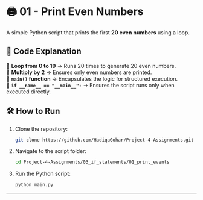 
# 🖨️ **01 - Print Even Numbers**  

A simple Python script that prints the first **20 even numbers** using a loop.  

## 📝 **Code Explanation**  
🔹 **Loop from 0 to 19** → Runs 20 times to generate 20 even numbers.  
🔹 **Multiply by 2** → Ensures only even numbers are printed.  
🔹 **`main()` function** → Encapsulates the logic for structured execution.  
🔹 **`if __name__ == "__main__":`** → Ensures the script runs only when executed directly.  

## 🛠 **How to Run**  
1. Clone the repository:  
   ```bash
   git clone https://github.com/HadiqaGohar/Project-4-Assignments.git
   ```  
2. Navigate to the script folder:  
   ```bash
   cd Project-4-Assignments/03_if_statements/01_print_events
   ```  
3. Run the Python script:  
   ```bash
   python main.py
   ```  

---
